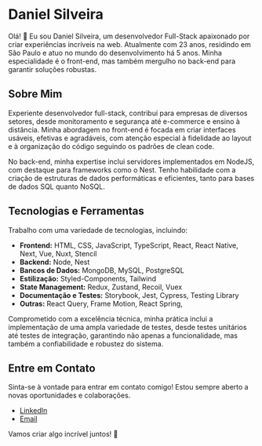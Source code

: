 # Daniel Silveira

Olá! 👋 Eu sou Daniel Silveira, um desenvolvedor Full-Stack apaixonado por criar experiências incríveis na web. Atualmente com 23 anos, residindo em São Paulo e atuo no mundo do desenvolvimento há 5 anos. Minha especialidade é o front-end, mas também mergulho no back-end para garantir soluções robustas.

## Sobre Mim

Experiente desenvolvedor full-stack, contribuí para empresas de diversos setores, desde monitoramento e segurança até e-commerce e ensino à distância. Minha abordagem no front-end é focada em criar interfaces usáveis, efetivas e agradáveis, com atenção especial à fidelidade ao layout e à organização do código seguindo os padrões de clean code.

No back-end, minha expertise inclui servidores implementados em NodeJS, com destaque para frameworks como o Nest. Tenho habilidade com a criação de estruturas de dados performáticas e eficientes, tanto para bases de dados SQL quanto NoSQL.

## Tecnologias e Ferramentas

Trabalho com uma variedade de tecnologias, incluindo:

- **Frontend:** HTML, CSS, JavaScript, TypeScript, React, React Native, Next, Vue, Nuxt, Stencil
- **Backend:** Node, Nest
- **Bancos de Dados:** MongoDB, MySQL, PostgreSQL
- **Estilização:** Styled-Components, Tailwind
- **State Management:** Redux, Zustand, Recoil, Vuex
- **Documentação e Testes:** Storybook, Jest, Cypress, Testing Library
- **Outras:** React Query, Frame Motion, React Spring,

Comprometido com a excelência técnica, minha prática inclui a implementação de uma ampla variedade de testes, desde testes unitários até testes de integração, garantindo não apenas a funcionalidade, mas também a confiabilidade e robustez do sistema.

## Entre em Contato

Sinta-se à vontade para entrar em contato comigo! Estou sempre aberto a novas oportunidades e colaborações.

- [LinkedIn](https://www.linkedin.com/in/dan-amaral)
- [Email](mailto:danieldoamaral10@gmail.com)

Vamos criar algo incrível juntos! 🚀
